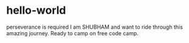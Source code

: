 # hello-world
perseverance is required
I am SHUBHAM and want to ride through this amazing journey.
Ready to camp on free code camp.
